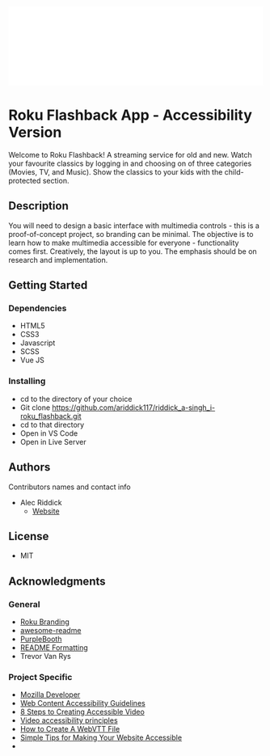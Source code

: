 ![Roku Logo](images/roku-wht.svg)

# Roku Flashback App - Accessibility Version

Welcome to Roku Flashback! A streaming service for old and new. Watch your favourite classics by logging in and choosing on of three categories (Movies, TV, and Music). Show the classics to your kids with the child-protected section.

## Description

You will need to design a basic interface with multimedia controls - this is a proof-of-concept project, so branding can be minimal. The objective is to learn how to make multimedia accessible for everyone - functionality comes first. Creatively, the layout is up to you. The emphasis should be on research and implementation.

## Getting Started

### Dependencies

* HTML5
* CSS3
* Javascript
* SCSS
* Vue JS

### Installing

* cd to the directory of your choice
* Git clone https://github.com/ariddick117/riddick_a-singh_i-roku_flashback.git
* cd to that directory
* Open in VS Code
* Open in Live Server

## Authors

Contributors names and contact info

* Alec Riddick
	* [Website](http://www.chroniclesofriddickdesign.com/)

## License

* MIT

## Acknowledgments
### General

* [Roku Branding](https://www.roku.com/en-ca/)
* [awesome-readme](https://github.com/matiassingers/awesome-readme)
* [PurpleBooth](https://gist.github.com/PurpleBooth/109311bb0361f32d87a2)
* [README Formatting](https://guides.github.com/features/mastering-markdown/)
* Trevor Van Rys

### Project Specific

* [Mozilla Developer](https://developer.mozilla.org/en-US/docs/Web/Guide/Audio_and_video_delivery/Adding_captions_and_subtitles_to_HTML5_video)
* [Web Content Accessibility Guidelines](https://www.w3.org/TR/WCAG21/)
* [8 Steps to Creating Accessible Video](https://www.sitepoint.com/accessible-video/)
* [Video accessibility principles](https://www.accessibilityoz.com/factsheets/video/video-factsheet/)
* [How to Create A WebVTT File](https://www.3playmedia.com/2017/06/30/how-to-create-a-webvtt-file/)
* [Simple Tips for Making Your Website Accessible](https://mashable.com/2014/04/22/website-disability-friendly/)
* []()